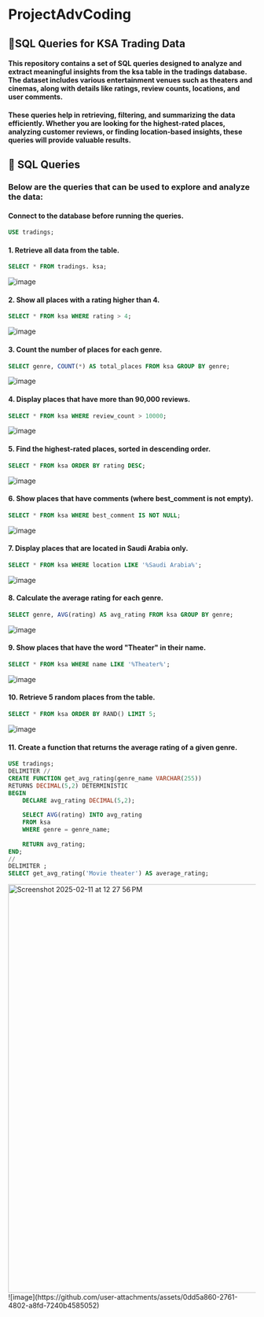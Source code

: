 # ProjectAdvCoding
## 📌SQL Queries for KSA Trading Data

#### This repository contains a set of SQL queries designed to analyze and extract meaningful insights from the ksa table in the tradings database. The dataset includes various entertainment venues such as theaters and cinemas, along with details like ratings, review counts, locations, and user comments.

#### These queries help in retrieving, filtering, and summarizing the data efficiently. Whether you are looking for the highest-rated places, analyzing customer reviews, or finding location-based insights, these queries will provide valuable results.

## 🚀 SQL Queries
### Below are the queries that can be used to explore and analyze the data:


#### Connect to the database before running the queries.
```sql
USE tradings;
```
#### 1. Retrieve all data from the table.
```sql
SELECT * FROM tradings. ksa;
```
![image](https://github.com/user-attachments/assets/828418a2-6497-4be5-87f4-c33bdf2cd7c9)


#### 2. Show all places with a rating higher than 4.
```sql
SELECT * FROM ksa WHERE rating > 4;
```
![image](https://github.com/user-attachments/assets/6a15b0b3-cf46-49fe-bfc5-37c424e913fa)


#### 3. Count the number of places for each genre.
```sql
SELECT genre, COUNT(*) AS total_places FROM ksa GROUP BY genre;
```
![image](https://github.com/user-attachments/assets/00aa62b9-0042-45bd-ac1f-b76e37d372f2)


#### 4. Display places that have more than 90,000 reviews.
```sql
SELECT * FROM ksa WHERE review_count > 10000;
```
![image](https://github.com/user-attachments/assets/e129eef8-186e-4620-96b7-fe1d3f1dd0d0)


#### 5. Find the highest-rated places, sorted in descending order.
```sql
SELECT * FROM ksa ORDER BY rating DESC;
```
![image](https://github.com/user-attachments/assets/583c3b10-e1ac-4154-97f9-37e11346fea2)


#### 6. Show places that have comments (where best_comment is not empty).
```sql
SELECT * FROM ksa WHERE best_comment IS NOT NULL;
```
![image](https://github.com/user-attachments/assets/7e644d43-27a8-467c-bc9d-368783eeaabe)


#### 7. Display places that are located in Saudi Arabia only.
```sql
SELECT * FROM ksa WHERE location LIKE '%Saudi Arabia%';
```
![image](https://github.com/user-attachments/assets/86b07edc-5f74-4b42-a2d0-3b24343b6c4d)


#### 8. Calculate the average rating for each genre.
```sql
SELECT genre, AVG(rating) AS avg_rating FROM ksa GROUP BY genre;
```
![image](https://github.com/user-attachments/assets/195b72f7-8240-4139-8851-eed7bfcca1fa)


#### 9. Show places that have the word "Theater" in their name.
```sql
SELECT * FROM ksa WHERE name LIKE '%Theater%';
```
![image](https://github.com/user-attachments/assets/6ae3c813-854d-4770-9af8-78772b07b7b3)


#### 10. Retrieve 5 random places from the table.
```sql
SELECT * FROM ksa ORDER BY RAND() LIMIT 5;
```
![image](https://github.com/user-attachments/assets/ae43702f-2b59-4668-a15d-6c8064d0bb2b)

#### 11. Create a function that returns the average rating of a given genre.

```sql
USE tradings;
DELIMITER //
CREATE FUNCTION get_avg_rating(genre_name VARCHAR(255)) 
RETURNS DECIMAL(5,2) DETERMINISTIC
BEGIN
    DECLARE avg_rating DECIMAL(5,2);
    
    SELECT AVG(rating) INTO avg_rating 
    FROM ksa 
    WHERE genre = genre_name;
    
    RETURN avg_rating;
END;
//
DELIMITER ;
SELECT get_avg_rating('Movie theater') AS average_rating;

```
<img width="831" alt="Screenshot 2025-02-11 at 12 27 56 PM" src="https://github.com/user-attachments/assets/d3be6558-c884-42cc-b9ec-81aff89bfccc" />
![image](https://github.com/user-attachments/assets/0dd5a860-2761-4802-a8fd-7240b4585052)

